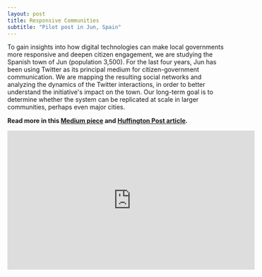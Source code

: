 ```yaml
---
layout: post
title: Responsive Communities
subtitle: "Pilot post in Jun, Spain"
---
```

To gain insights into how digital technologies can make local governments more responsive and deepen citizen engagement, we are studying the Spanish town of Jun (population 3,500). For the last four years, Jun has been using Twitter as its principal medium for citizen-government communication. We are mapping the resulting social networks and analyzing the dynamics of the Twitter interactions, in order to better understand the initiative's impact on the town. Our long-term goal is to determine whether the system can be replicated at scale in larger communities, perhaps even major cities.

**Read more in this [Medium piece](https://medium.com/@socialmachines/the-incredible-jun-a-town-that-runs-on-social-media-49d3d0d4590) and [Huffington Post article](http://www.huffingtonpost.com/william-powers/jun-twitter-social-media_b_7102780.html).**

<iframe width="560" height="315" src="https://www.youtube.com/embed/36QFcdqu-Yw" frameborder="0" allowfullscreen></iframe>